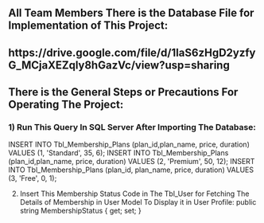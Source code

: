 <h2>All Team Members There is the Database File for Implementation of This Project:<h2>
https://drive.google.com/file/d/1IaS6zHgD2yzfyG_MCjaXEZqly8hGazVc/view?usp=sharing

<h2> There is the General Steps or Precautions For Operating The Project: </h2>
<h3> 1) Run This Query In SQL Server After Importing The Database: </h3>
INSERT INTO Tbl_Membership_Plans (plan_id,plan_name, price, duration)
VALUES (1, 'Standard', 35, 6);
INSERT INTO Tbl_Membership_Plans (plan_id,plan_name, price, duration)
VALUES (2, 'Premium', 50, 12);
INSERT INTO Tbl_Membership_Plans (plan_id, plan_name, price, duration)
VALUES (3, 'Free', 0, 1);

2) Insert This Membership Status Code in The Tbl_User for Fetching The Details of Membership in User Model To Display it in User Profile:
public string MembershipStatus { get; set; }
